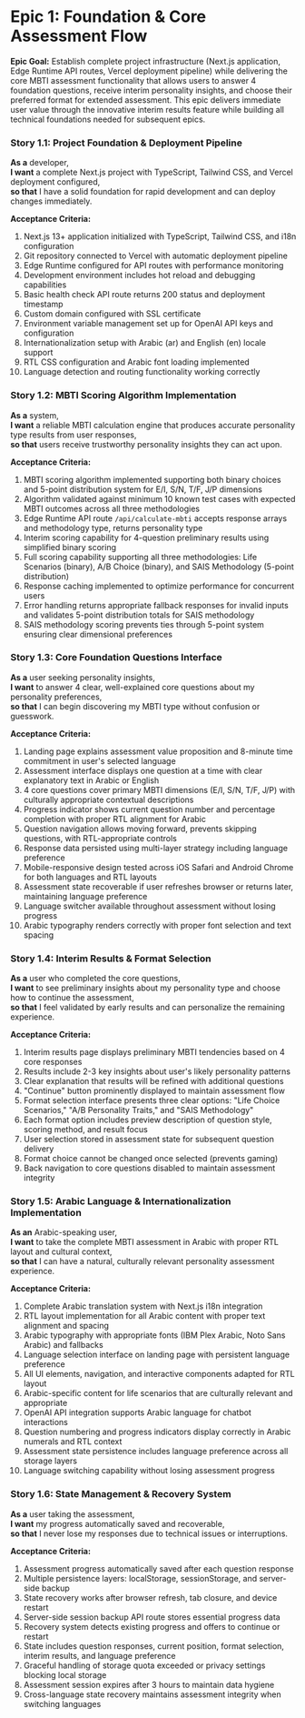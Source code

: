 # Epic 1: Foundation & Core Assessment Flow

**Epic Goal:** Establish complete project infrastructure (Next.js application, Edge Runtime API routes, Vercel deployment pipeline) while delivering the core MBTI assessment functionality that allows users to answer 4 foundation questions, receive interim personality insights, and choose their preferred format for extended assessment. This epic delivers immediate user value through the innovative interim results feature while building all technical foundations needed for subsequent epics.

### Story 1.1: Project Foundation & Deployment Pipeline
**As a** developer,  
**I want** a complete Next.js project with TypeScript, Tailwind CSS, and Vercel deployment configured,  
**so that** I have a solid foundation for rapid development and can deploy changes immediately.

**Acceptance Criteria:**
1. Next.js 13+ application initialized with TypeScript, Tailwind CSS, and i18n configuration
2. Git repository connected to Vercel with automatic deployment pipeline
3. Edge Runtime configured for API routes with performance monitoring
4. Development environment includes hot reload and debugging capabilities
5. Basic health check API route returns 200 status and deployment timestamp
6. Custom domain configured with SSL certificate
7. Environment variable management set up for OpenAI API keys and configuration
8. Internationalization setup with Arabic (ar) and English (en) locale support
9. RTL CSS configuration and Arabic font loading implemented
10. Language detection and routing functionality working correctly

### Story 1.2: MBTI Scoring Algorithm Implementation
**As a** system,  
**I want** a reliable MBTI calculation engine that produces accurate personality type results from user responses,  
**so that** users receive trustworthy personality insights they can act upon.

**Acceptance Criteria:**
1. MBTI scoring algorithm implemented supporting both binary choices and 5-point distribution system for E/I, S/N, T/F, J/P dimensions
2. Algorithm validated against minimum 10 known test cases with expected MBTI outcomes across all three methodologies
3. Edge Runtime API route `/api/calculate-mbti` accepts response arrays and methodology type, returns personality type
4. Interim scoring capability for 4-question preliminary results using simplified binary scoring
5. Full scoring capability supporting all three methodologies: Life Scenarios (binary), A/B Choice (binary), and SAIS Methodology (5-point distribution)
6. Response caching implemented to optimize performance for concurrent users
7. Error handling returns appropriate fallback responses for invalid inputs and validates 5-point distribution totals for SAIS methodology
8. SAIS methodology scoring prevents ties through 5-point system ensuring clear dimensional preferences

### Story 1.3: Core Foundation Questions Interface
**As a** user seeking personality insights,  
**I want** to answer 4 clear, well-explained core questions about my personality preferences,  
**so that** I can begin discovering my MBTI type without confusion or guesswork.

**Acceptance Criteria:**
1. Landing page explains assessment value proposition and 8-minute time commitment in user's selected language
2. Assessment interface displays one question at a time with clear explanatory text in Arabic or English
3. 4 core questions cover primary MBTI dimensions (E/I, S/N, T/F, J/P) with culturally appropriate contextual descriptions
4. Progress indicator shows current question number and percentage completion with proper RTL alignment for Arabic
5. Question navigation allows moving forward, prevents skipping questions, with RTL-appropriate controls
6. Response data persisted using multi-layer strategy including language preference
7. Mobile-responsive design tested across iOS Safari and Android Chrome for both languages and RTL layouts
8. Assessment state recoverable if user refreshes browser or returns later, maintaining language preference
9. Language switcher available throughout assessment without losing progress
10. Arabic typography renders correctly with proper font selection and text spacing

### Story 1.4: Interim Results & Format Selection
**As a** user who completed the core questions,  
**I want** to see preliminary insights about my personality type and choose how to continue the assessment,  
**so that** I feel validated by early results and can personalize the remaining experience.

**Acceptance Criteria:**
1. Interim results page displays preliminary MBTI tendencies based on 4 core responses
2. Results include 2-3 key insights about user's likely personality patterns
3. Clear explanation that results will be refined with additional questions
4. "Continue" button prominently displayed to maintain assessment flow
5. Format selection interface presents three clear options: "Life Choice Scenarios," "A/B Personality Traits," and "SAIS Methodology"
6. Each format option includes preview description of question style, scoring method, and result focus
7. User selection stored in assessment state for subsequent question delivery
8. Format choice cannot be changed once selected (prevents gaming)
9. Back navigation to core questions disabled to maintain assessment integrity

### Story 1.5: Arabic Language & Internationalization Implementation
**As an** Arabic-speaking user,  
**I want** to take the complete MBTI assessment in Arabic with proper RTL layout and cultural context,  
**so that** I can have a natural, culturally relevant personality assessment experience.

**Acceptance Criteria:**
1. Complete Arabic translation system with Next.js i18n integration
2. RTL layout implementation for all Arabic content with proper text alignment and spacing
3. Arabic typography with appropriate fonts (IBM Plex Arabic, Noto Sans Arabic) and fallbacks
4. Language selection interface on landing page with persistent language preference
5. All UI elements, navigation, and interactive components adapted for RTL layout
6. Arabic-specific content for life scenarios that are culturally relevant and appropriate
7. OpenAI API integration supports Arabic language for chatbot interactions
8. Question numbering and progress indicators display correctly in Arabic numerals and RTL context
9. Assessment state persistence includes language preference across all storage layers
10. Language switching capability without losing assessment progress

### Story 1.6: State Management & Recovery System
**As a** user taking the assessment,  
**I want** my progress automatically saved and recoverable,  
**so that** I never lose my responses due to technical issues or interruptions.

**Acceptance Criteria:**
1. Assessment progress automatically saved after each question response
2. Multiple persistence layers: localStorage, sessionStorage, and server-side backup
3. State recovery works after browser refresh, tab closure, and device restart
4. Server-side session backup API route stores essential progress data
5. Recovery system detects existing progress and offers to continue or restart
6. State includes question responses, current position, format selection, interim results, and language preference
7. Graceful handling of storage quota exceeded or privacy settings blocking local storage
8. Assessment session expires after 3 hours to maintain data hygiene
9. Cross-language state recovery maintains assessment integrity when switching languages

